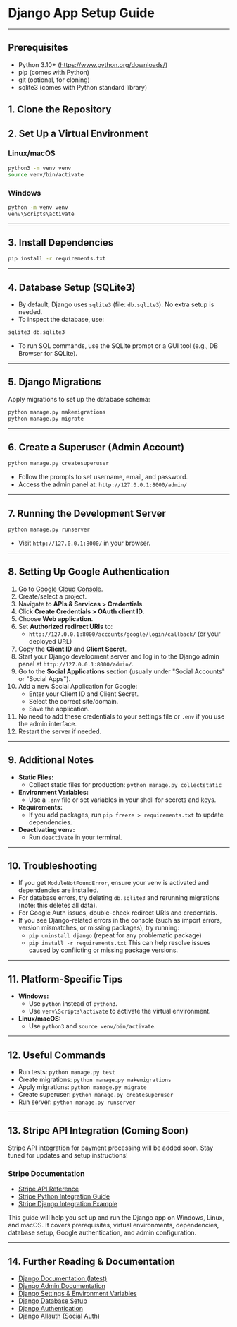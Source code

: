 # Django App Setup Guide
---



## Prerequisites

- Python 3.10+ (https://www.python.org/downloads/)
- pip (comes with Python)
- git (optional, for cloning)
- sqlite3 (comes with Python standard library)


## 1. Clone the Repository




## 2. Set Up a Virtual Environment

### Linux/macOS
```bash
python3 -m venv venv
source venv/bin/activate
```

### Windows
```cmd
python -m venv venv
venv\Scripts\activate
```

---

## 3. Install Dependencies

```bash
pip install -r requirements.txt
```

---

## 4. Database Setup (SQLite3)

- By default, Django uses `sqlite3` (file: `db.sqlite3`). No extra setup is needed.
- To inspect the database, use:

```bash
sqlite3 db.sqlite3
```

- To run SQL commands, use the SQLite prompt or a GUI tool (e.g., DB Browser for SQLite).

---

## 5. Django Migrations

Apply migrations to set up the database schema:

```bash
python manage.py makemigrations
python manage.py migrate
```

---

## 6. Create a Superuser (Admin Account)

```bash
python manage.py createsuperuser
```
- Follow the prompts to set username, email, and password.
- Access the admin panel at: `http://127.0.0.1:8000/admin/`

---

## 7. Running the Development Server

```bash
python manage.py runserver
```
- Visit `http://127.0.0.1:8000/` in your browser.

---


## 8. Setting Up Google Authentication

1. Go to [Google Cloud Console](https://console.cloud.google.com/).
2. Create/select a project.
3. Navigate to **APIs & Services > Credentials**.
4. Click **Create Credentials > OAuth client ID**.
5. Choose **Web application**.
6. Set **Authorized redirect URIs** to:
   - `http://127.0.0.1:8000/accounts/google/login/callback/` (or your deployed URL)
7. Copy the **Client ID** and **Client Secret**.
8. Start your Django development server and log in to the Django admin panel at `http://127.0.0.1:8000/admin/`.
9. Go to the **Social Applications** section (usually under "Social Accounts" or "Social Apps").
10. Add a new Social Application for Google:
	- Enter your Client ID and Client Secret.
	- Select the correct site/domain.
	- Save the application.
11. No need to add these credentials to your settings file or `.env` if you use the admin interface.
12. Restart the server if needed.

---

## 9. Additional Notes

- **Static Files:**
	- Collect static files for production: `python manage.py collectstatic`
- **Environment Variables:**
	- Use a `.env` file or set variables in your shell for secrets and keys.
- **Requirements:**
	- If you add packages, run `pip freeze > requirements.txt` to update dependencies.
- **Deactivating venv:**
	- Run `deactivate` in your terminal.

---


## 10. Troubleshooting

- If you get `ModuleNotFoundError`, ensure your venv is activated and dependencies are installed.
- For database errors, try deleting `db.sqlite3` and rerunning migrations (note: this deletes all data).
- For Google Auth issues, double-check redirect URIs and credentials.
- If you see Django-related errors in the console (such as import errors, version mismatches, or missing packages), try running:
	- `pip uninstall django` (repeat for any problematic package)
	- `pip install -r requirements.txt`
	This can help resolve issues caused by conflicting or missing package versions.

---

## 11. Platform-Specific Tips

- **Windows:**
	- Use `python` instead of `python3`.
	- Use `venv\Scripts\activate` to activate the virtual environment.
- **Linux/macOS:**
	- Use `python3` and `source venv/bin/activate`.

---

## 12. Useful Commands

- Run tests: `python manage.py test`
- Create migrations: `python manage.py makemigrations`
- Apply migrations: `python manage.py migrate`
- Create superuser: `python manage.py createsuperuser`
- Run server: `python manage.py runserver`

---


## 13. Stripe API Integration (Coming Soon)

Stripe API integration for payment processing will be added soon. Stay tuned for updates and setup instructions!

### Stripe Documentation
- [Stripe API Reference](https://stripe.com/docs/api)
- [Stripe Python Integration Guide](https://stripe.com/docs/payments/accept-a-payment?platform=web&lang=python)
- [Stripe Django Integration Example](https://testdriven.io/blog/django-stripe/)

This guide will help you set up and run the Django app on Windows, Linux, and macOS. It covers prerequisites, virtual environments, dependencies, database setup, Google authentication, and admin configuration.

---

## 14. Further Reading & Documentation

- [Django Documentation (latest)](https://docs.djangoproject.com/)
- [Django Admin Documentation](https://docs.djangoproject.com/en/stable/ref/contrib/admin/)
- [Django Settings & Environment Variables](https://docs.djangoproject.com/en/stable/topics/settings/)
- [Django Database Setup](https://docs.djangoproject.com/en/stable/topics/db/)
- [Django Authentication](https://docs.djangoproject.com/en/stable/topics/auth/)
- [Django Allauth (Social Auth)](https://django-allauth.readthedocs.io/en/latest/)

